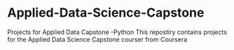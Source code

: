 # Applied-Data-Science-Capstone
Projects for Applied Data Capstone -Python
This repostiry contains projects for the Applied Data Science Capstone courser from Coursera
